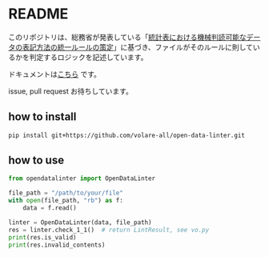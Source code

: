# README

このリポジトリは、総務省が発表している「[統計表における機械判読可能なデータの表記方法の統一ルールの策定](https://www.soumu.go.jp/menu_news/s-news/01toukatsu01_02000186.html)」に基づき、ファイルがそのルールに則しているかを判定するロジックを記述しています。

ドキュメントは[こちら](https://volare-all.github.io/open-data-linter-docs/) です。

issue, pull request お待ちしています。

## how to install

```bash
pip install git+https://github.com/volare-all/open-data-linter.git
```

## how to use

```python
from opendatalinter import OpenDataLinter

file_path = "/path/to/your/file"
with open(file_path, "rb") as f:
    data = f.read()

linter = OpenDataLinter(data, file_path)
res = linter.check_1_1()  # return LintResult, see vo.py
print(res.is_valid)
print(res.invalid_contents)
```
